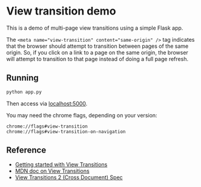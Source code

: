 # View transition demo

This is a demo of multi-page view transitions using a simple Flask app.

The `<meta name="view-transition" content="same-origin" />` tag indicates that the browser should attempt to transition between pages of the same origin. So, if you click on a link to a page on the same origin, the browser will attempt to transition to that page instead of doing a full page refresh.

## Running

```sh
python app.py
```

Then access via [localhost:5000](http://localhost:5000).

You may need the chrome flags, depending on your version:

```
chrome://flags#view-transition
chrome://flags#view-transition-on-navigation
```

## Reference

- [Getting started with View Transitions](https://daverupert.com/2023/05/getting-started-view-transitions/)
- [MDN doc on View Transitions](https://developer.mozilla.org/en-US/docs/Web/API/View_Transitions_API)
- [View Transitions 2 (Cross Document) Spec](https://drafts.csswg.org/css-view-transitions-2/)
